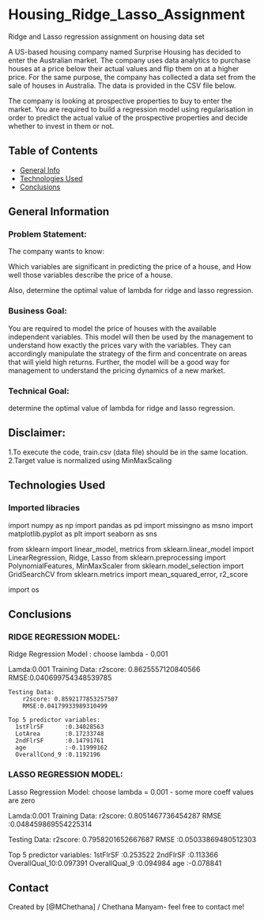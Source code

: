 # Housing_Ridge_Lasso_Assignment
Ridge and Lasso regression assignment on housing data set

A US-based housing company named Surprise Housing has decided to enter the Australian market. The company uses data analytics to purchase houses at a price below their actual values and flip them on at a higher price. For the same purpose, the company has collected a data set from the sale of houses in Australia. The data is provided in the CSV file below.

The company is looking at prospective properties to buy to enter the market. You are required to build a regression model using regularisation in order to predict the actual value of the prospective properties and decide whether to invest in them or not.

## Table of Contents
* [General Info](#general-information)
* [Technologies Used](#technologies-used)
* [Conclusions](#conclusions)

## General Information
### Problem Statement:
The company wants to know:

Which variables are significant in predicting the price of a house, and
How well those variables describe the price of a house.

Also, determine the optimal value of lambda for ridge and lasso regression.

### Business Goal:
You are required to model the price of houses with the available independent variables. This model will then be used by the management to understand how exactly the prices vary with the variables. They can accordingly manipulate the strategy of the firm and concentrate on areas that will yield high returns. Further, the model will be a good way for management to understand the pricing dynamics of a new market.

### Technical Goal:
determine the optimal value of lambda for ridge and lasso regression.

## Disclaimer:
1.To execute the code, train.csv (data file) should be in the same location.
2.Target value is normalized using MinMaxScaling

## Technologies Used
### Imported libracies 
import numpy as np
import pandas as pd
import missingno as msno
import matplotlib.pyplot as plt
import seaborn as sns

from sklearn import linear_model, metrics
from sklearn.linear_model import LinearRegression, Ridge, Lasso
from sklearn.preprocessing import PolynomialFeatures, MinMaxScaler
from sklearn.model_selection import GridSearchCV
from sklearn.metrics import mean_squared_error, r2_score

import os

## Conclusions

### RIDGE REGRESSION MODEL:
Ridge Regression Model : choose lambda - 0.001

Lamda:0.001
    Training Data:
        r2score: 0.8625557120840566
        RMSE:0.040699754348539785

    Testing Data:
        r2score: 0.8592177853257507
        RMSE:0.04179933989310499
        
    Top 5 predictor variables:
      1stFlrSF      :0.34028563
      LotArea       :0.17233748
      2ndFlrSF      :0.14791761
      age           :-0.11999162
      OverallCond_9 :0.1192196
        
### LASSO REGRESSION MODEL:
Lasso Regression Model: choose lambda = 0.001 - some more coeff values are zero

Lamda:0.001
  Training Data:
    r2score: 0.8051467736454287
    RMSE :0.048459869554225314

  Testing Data:
    r2score: 0.7958201652667687
    RMSE :0.05033869480512303
    
 Top 5 predictor variables:
    1stFlrSF      :0.253522
    2ndFlrSF      :0.113366
    OverallQual_10:0.097391
    OverallQual_9 :0.094984
    age           :-0.078841

## Contact
Created by [@MChethana] / Chethana Manyam- feel free to contact me!
        
